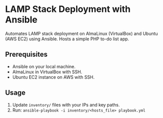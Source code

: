 # LAMP Stack Deployment with Ansible
Automates LAMP stack deployment on AlmaLinux (VirtualBox) and Ubuntu (AWS EC2) using Ansible. Hosts a simple PHP to-do list app.

## Prerequisites
- Ansible on your local machine.
- AlmaLinux in VirtualBox with SSH.
- Ubuntu EC2 instance on AWS with SSH.

## Usage
1. Update `inventory/` files with your IPs and key paths.
2. Run: `ansible-playbook -i inventory/<hosts_file> playbook.yml`